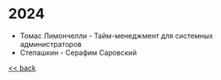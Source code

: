 
# 2024
- Томас Лимончелли - Тайм-менеджмент для системных администраторов
- Степашкин - Серафим Саровский

[<< back](README.md)
